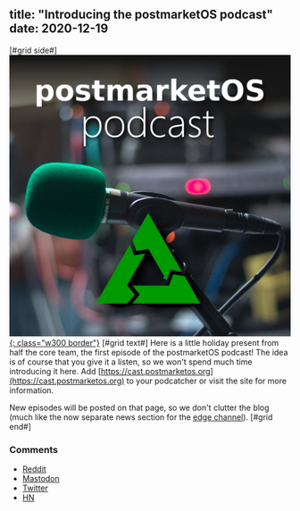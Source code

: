 title: "Introducing the postmarketOS podcast"
date: 2020-12-19
---

[#grid side#]
[![](/static/img/2020-12/podcast.jpg){: class="w300 border"}](/static/img/2020-12/podcast.jpg)
[#grid text#]
Here is a little holiday present from half the core team, the first episode of
the postmarketOS podcast! The idea is of course that you give it a listen, so
we won't spend much time introducing it here. Add
[https://cast.postmarketos.org](https://cast.postmarketos.org) to your
podcatcher or visit the site for more information.

New episodes will be posted on that page, so we don't clutter the blog (much
like the now separate news section for the
[edge channel](/blog/2020/11/30/postmarketOS-in-2020-11-part-2/#news-section-for-the-edge-channel)).
[#grid end#]

### Comments

* [Reddit](https://www.reddit.com/r/postmarketOS/duplicates/kggjw8/introducing_the_postmarketos_podcast/)
* [Mastodon](https://fosstodon.org/@postmarketOS/105408895579668108)
* [Twitter](https://twitter.com/postmarketOS/status/1340402775553961984)
* [HN](https://news.ycombinator.com/item?id=25481342)
